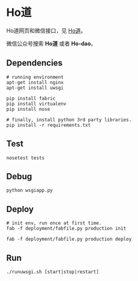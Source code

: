 Ho道
====

Ho道网页和微信接口，见 [Ho道](http://www.ho-dao.com/)。

微信公众号搜索 **Ho道** 或者 **Ho-dao**。


Dependencies
----

    # running environment
    apt-get install nginx
    apt-get install uwsgi

    pip install fabric
    pip install virtualenv
    pip install nose

    # finally, install python 3rd party libraries.
    pip install -r requirements.txt


Test
----

    nosetest tests

Debug
----

    python wsgiapp.py

Deploy
----

    # init env, run once at first time.
    fab -f deployment/fabfile.py production init
    
    fab -f deployment/fabfile.py production deploy

Run
----

    ./runuwsgi.sh [start|stop|restart]
